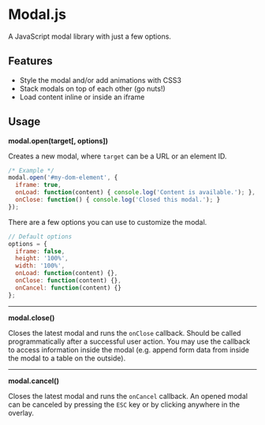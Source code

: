 # Modal.js
A JavaScript modal library with just a few options.

## Features
* Style the modal and/or add animations with CSS3
* Stack modals on top of each other (go nuts!)
* Load content inline or inside an iframe

## Usage
**modal.open(target[, options])**

Creates a new modal, where `target` can be a URL or an element ID.

```javascript
/* Example */
modal.open('#my-dom-element', {
  iframe: true,
  onLoad: function(content) { console.log('Content is available.'); },
  onClose: function() { console.log('Closed this modal.'); }
});
```

There are a few options you can use to customize the modal.

```javascript
// Default options
options = {
  iframe: false,
  height: '100%',
  width: '100%',
  onLoad: function(content) {},
  onClose: function(content) {},
  onCancel: function(content) {}
};
```

---

**modal.close()**

Closes the latest modal and runs the `onClose` callback. Should be called programmatically after a successful user action. You may use the callback to access information inside the modal (e.g. append form data from inside the modal to a table on the outside).

---

**modal.cancel()**

Closes the latest modal and runs the `onCancel` callback. An opened modal can be canceled by pressing the `ESC` key or by clicking anywhere in the overlay.
